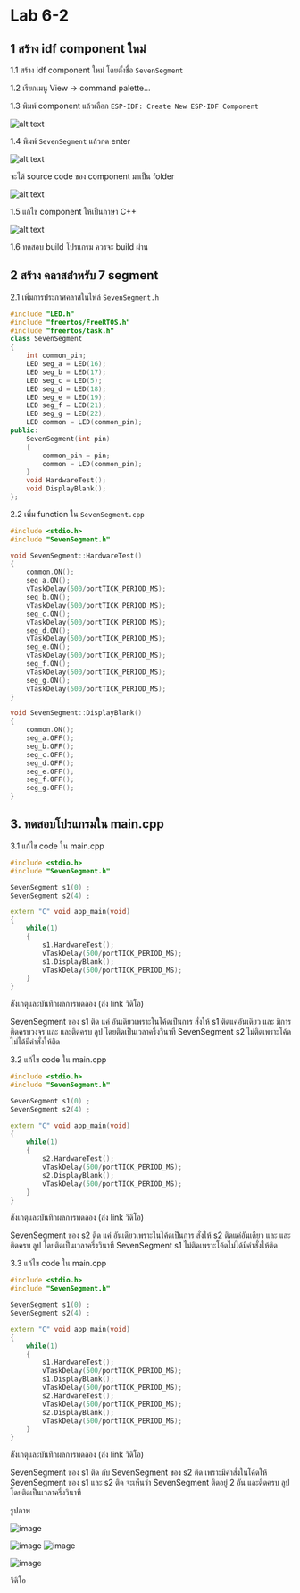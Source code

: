 # Lab 6-2

## 1 สร้าง idf component ใหม่ 

1.1 สร้าง idf component ใหม่ โดยตั้งชื่อ `SevenSegment` 

1.2 เรียกเมนู View -> command palette...

1.3  พิมพ์ component แล้วเลือก `ESP-IDF: Create New ESP-IDF Component` 

![alt text](./Slide/image01.png)

1.4 พิมพ์ `SevenSegment` แล้วกด  enter

![alt text](./Slide/image02.png)

จะได้ source code ของ component มาเป็น folder

![alt text](./Slide/image03.png)

1.5 แก้ไข component  ให้เป็นภาษา C++

![alt text](./Slide/image04.png)

1.6 ทดสอบ build โปรแกรม ควรจะ  build ผ่าน


## 2 สร้าง คลาสสำหรับ 7 segment  

2.1 เพิ่มการประกาศคลาสในไฟล์ `SevenSegment.h`
```cpp
#include "LED.h"
#include "freertos/FreeRTOS.h"
#include "freertos/task.h"
class SevenSegment
{
    int common_pin;
    LED seg_a = LED(16);
    LED seg_b = LED(17);
    LED seg_c = LED(5);
    LED seg_d = LED(18);
    LED seg_e = LED(19);
    LED seg_f = LED(21);
    LED seg_g = LED(22);
    LED common = LED(common_pin);
public:
    SevenSegment(int pin)
    {
        common_pin = pin;
        common = LED(common_pin);
    } 
    void HardwareTest();
    void DisplayBlank();
};
```

2.2 เพิ่ม function ใน `SevenSegment.cpp`

```cpp
#include <stdio.h>
#include "SevenSegment.h"

void SevenSegment::HardwareTest()
{
    common.ON();
    seg_a.ON();
    vTaskDelay(500/portTICK_PERIOD_MS);
    seg_b.ON();
    vTaskDelay(500/portTICK_PERIOD_MS);
    seg_c.ON();
    vTaskDelay(500/portTICK_PERIOD_MS);
    seg_d.ON();
    vTaskDelay(500/portTICK_PERIOD_MS);
    seg_e.ON();
    vTaskDelay(500/portTICK_PERIOD_MS);
    seg_f.ON();
    vTaskDelay(500/portTICK_PERIOD_MS);
    seg_g.ON();
    vTaskDelay(500/portTICK_PERIOD_MS);
}

void SevenSegment::DisplayBlank()
{
    common.ON();
    seg_a.OFF();
    seg_b.OFF();
    seg_c.OFF();
    seg_d.OFF();
    seg_e.OFF();
    seg_f.OFF();
    seg_g.OFF();
}
```

## 3. ทดสอบโปรแกรมใน main.cpp

3.1 แก้ไข  code  ใน main.cpp

```cpp
#include <stdio.h>
#include "SevenSegment.h"

SevenSegment s1(0) ;
SevenSegment s2(4) ;

extern "C" void app_main(void)
{
    while(1)
    {
        s1.HardwareTest();
        vTaskDelay(500/portTICK_PERIOD_MS);
        s1.DisplayBlank();
        vTaskDelay(500/portTICK_PERIOD_MS);
    } 
}
```

สังเกตุและบันทึกผลการทดลอง (ส่ง link วิดิโอ)

SevenSegment ของ s1 ติด แค่ อันเดียวเพราะในโค้ดเป็นการ สั่งให้ s1 ติดแค่อันเดียว และ มีการติดครบวงจร  และ และติดครบ ลูป โดยติดเป็นเวลาครึ่งวินาที   SevenSegment s2 ไม่ติดเพราะโค้ดไม่ได้มีคำสั่งให้ติด

3.2 แก้ไข  code  ใน main.cpp

```cpp
#include <stdio.h>
#include "SevenSegment.h"

SevenSegment s1(0) ;
SevenSegment s2(4) ;

extern "C" void app_main(void)
{
    while(1)
    {
        s2.HardwareTest();
        vTaskDelay(500/portTICK_PERIOD_MS);
        s2.DisplayBlank();
        vTaskDelay(500/portTICK_PERIOD_MS);
    } 
}
```

สังเกตุและบันทึกผลการทดลอง (ส่ง link วิดิโอ)

SevenSegment ของ s2 ติด แค่ อันเดียวเพราะในโค้ดเป็นการ สั่งให้ s2 ติดแค่อันเดียว และ และติดครบ ลูป โดยติดเป็นเวลาครึ่งวินาที  SevenSegment s1 ไม่ติดเพราะโค้ดไม่ได้มีคำสั่งให้ติด

3.3 แก้ไข  code  ใน main.cpp

```cpp
#include <stdio.h>
#include "SevenSegment.h"

SevenSegment s1(0) ;
SevenSegment s2(4) ;

extern "C" void app_main(void)
{
    while(1)
    {
        s1.HardwareTest();
        vTaskDelay(500/portTICK_PERIOD_MS);
        s1.DisplayBlank();
        vTaskDelay(500/portTICK_PERIOD_MS);
        s2.HardwareTest();
        vTaskDelay(500/portTICK_PERIOD_MS);
        s2.DisplayBlank();
        vTaskDelay(500/portTICK_PERIOD_MS);
    } 
}
```

สังเกตุและบันทึกผลการทดลอง (ส่ง link วิดิโอ)

SevenSegment ของ s1 ติด กับ SevenSegment ของ s2 ติด เพราะมีคำสั่งในโค้ดให้ SevenSegment ของ s1 และ s2 ติด
จะเห็นว่า SevenSegment ติดอยู่ 2 อัน และติดครบ ลูป โดยติดเป็นเวลาครึ่งวินาที

รูปภาพ

![image](https://github.com/user-attachments/assets/c8bf32b6-ecd9-4018-8fd3-a01f769d0738)

![image](https://github.com/user-attachments/assets/6480d251-a7d0-48c4-a469-3c444cc20db7)
![image](https://github.com/user-attachments/assets/f5581050-a23e-462f-99c6-100dfed9ca1a)

![image](https://github.com/user-attachments/assets/4c4efca9-c544-490f-80f5-b0914de4e6df)

วิดิโอ















